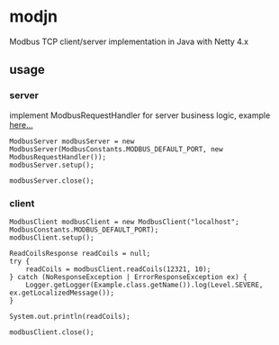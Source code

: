 modjn
=====

Modbus TCP client/server implementation in Java with Netty 4.x

## usage

### server

implement ModbusRequestHandler for server business logic, example [here...](https://github.com/klymenek/modjn/blob/master/src/main/java/de/gandev/modjn/example/ModbusRequestHandlerExample.java)


    ModbusServer modbusServer = new ModbusServer(ModbusConstants.MODBUS_DEFAULT_PORT, new ModbusRequestHandler());
    modbusServer.setup();

    modbusServer.close();

### client

    ModbusClient modbusClient = new ModbusClient("localhost"; ModbusConstants.MODBUS_DEFAULT_PORT);
    modbusClient.setup();

    ReadCoilsResponse readCoils = null;
    try {
        readCoils = modbusClient.readCoils(12321, 10);
    } catch (NoResponseException | ErrorResponseException ex) {
        Logger.getLogger(Example.class.getName()).log(Level.SEVERE, ex.getLocalizedMessage());
    }

    System.out.println(readCoils);

    modbusClient.close();
